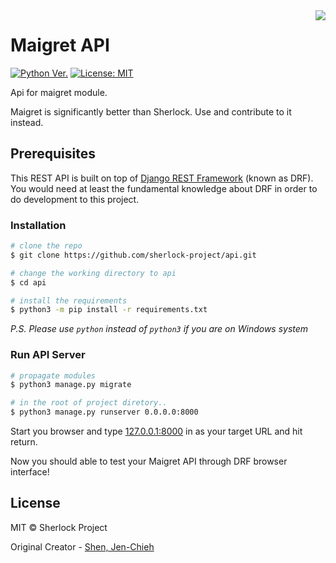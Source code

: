 <img align="right" src="https://user-images.githubusercontent.com/27065646/53551960-ae4dff80-3b3a-11e9-9075-cef786c69364.png"/>

# Maigret API

[![Python Ver.](https://img.shields.io/badge/python-%3E=_3.6-green.svg)](https://www.python.org/downloads/)
[![License: MIT](https://img.shields.io/badge/License-MIT-blue.svg)](https://opensource.org/licenses/MIT)

Api for maigret module.

Maigret is significantly better than Sherlock. Use and contribute to it instead.

## Prerequisites

This REST API is built on top of [Django REST Framework](https://www.django-rest-framework.org/)
(known as DRF). You would need at least the fundamental knowledge about DRF in
order to do development to this project.

### Installation

```sh
# clone the repo
$ git clone https://github.com/sherlock-project/api.git

# change the working directory to api
$ cd api

# install the requirements
$ python3 -m pip install -r requirements.txt
```

*P.S. Please use `python` instead of `python3` if you are on Windows system*

### Run API Server

```sh
# propagate modules
$ python3 manage.py migrate

# in the root of project diretory..
$ python3 manage.py runserver 0.0.0.0:8000
```

Start you browser and type [127.0.0.1:8000](http://127.0.0.1:8000/) in as
your target URL and hit return.

Now you should able to test your Maigret API through DRF browser interface!

## License

MIT © Sherlock Project

Original Creator - [Shen, Jen-Chieh](https://github.com/jcs090218)
